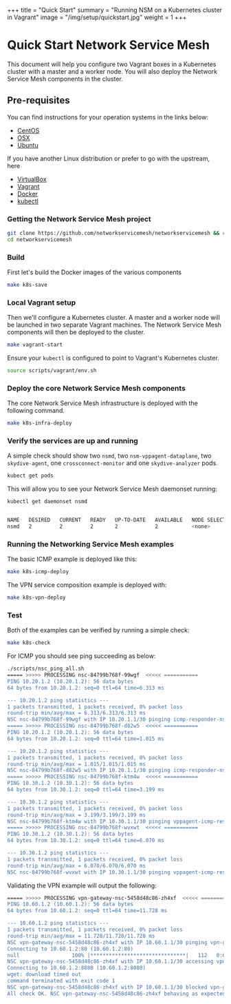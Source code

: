 +++
title = "Quick Start"
summary = "Running NSM on a Kubernetes cluster in Vagrant"
image = "/img/setup/quickstart.jpg"
weight = 1
+++

# Quick Start Network Service Mesh

This document will help you configure two Vagrant boxes in a Kubernetes cluster with a master and a worker node. You will also deploy the Network Service Mesh components in the cluster.

## Pre-requisites

You can find instructions for your operation systems in the links below:

* [CentOS](/docs/setup/centos)
* [OSX](/docs/setup/osx)
* [Ubuntu](/docs/setup/ubuntu)

If you have another Linux distribution or prefer to go with the upstream, here

* [VirtualBox](https://www.virtualbox.org/wiki/Downloads)
* [Vagrant](https://www.vagrantup.com/docs/installation/)
* [Docker](https://docs.docker.com/install/)
* [kubectl](https://kubernetes.io/docs/tasks/tools/install-kubectl/)

### Getting the Network Service Mesh project

```bash
git clone https://github.com/networkservicemesh/networkservicemesh && cd networkservicemesh
cd networkservicemesh
```

### Build

First let's build the Docker images of the various components

```bash
make k8s-save
```

### Local Vagrant setup

Then we'll configure a Kubernetes cluster. A master and a worker node will be launched in two separate Vagrant machines. The Network Service Mesh components will then be deployed to the cluster.

```bash
make vagrant-start
```

Ensure your `kubectl` is configured to point to Vagrant's Kubernetes cluster.

```bash
source scripts/vagrant/env.sh
```

### Deploy the core Network Service Mesh components

The core Network Service Mesh infrastructure is deployed with the following command.

```bash
make k8s-infra-deploy
```

### Verify the services are up and running

A simple check should show two `nsmd`, two `nsm-vppagent-dataplane`, two `skydive-agent`, one `crossconnect-monitor` and one `skydive-analyzer` pods.

```bash
kubect get pods
```

This will allow you to see your Network Service Mesh daemonset running:

```bash
kubectl get daemonset nsmd


NAME   DESIRED   CURRENT   READY   UP-TO-DATE   AVAILABLE   NODE SELECTOR   AGE
nsmd   2         2         2       2            2           <none>          19m
```

### Running the Networking Service Mesh examples

The basic ICMP example is deployed like this:

```bash
make k8s-icmp-deploy
```

The VPN service composition example is deployed with:

```bash
make k8s-vpn-deploy
```

### Test

Both of the examples can be verified by running a simple check:

```bash
make k8s-check
```

For ICMP you should see ping succeeding as below:

```bash
./scripts/nsc_ping_all.sh
===== >>>>> PROCESSING nsc-84799b768f-99wgf  <<<<< ===========
PING 10.20.1.2 (10.20.1.2): 56 data bytes
64 bytes from 10.20.1.2: seq=0 ttl=64 time=6.313 ms

--- 10.20.1.2 ping statistics ---
1 packets transmitted, 1 packets received, 0% packet loss
round-trip min/avg/max = 6.313/6.313/6.313 ms
NSC nsc-84799b768f-99wgf with IP 10.20.1.1/30 pinging icmp-responder-nse TargetIP: 10.20.1.2 successful
===== >>>>> PROCESSING nsc-84799b768f-d82w5  <<<<< ===========
PING 10.20.1.2 (10.20.1.2): 56 data bytes
64 bytes from 10.20.1.2: seq=0 ttl=64 time=1.015 ms

--- 10.20.1.2 ping statistics ---
1 packets transmitted, 1 packets received, 0% packet loss
round-trip min/avg/max = 1.015/1.015/1.015 ms
NSC nsc-84799b768f-d82w5 with IP 10.20.1.1/30 pinging icmp-responder-nse TargetIP: 10.20.1.2 successful
===== >>>>> PROCESSING nsc-84799b768f-ktm4w  <<<<< ===========
PING 10.30.1.2 (10.30.1.2): 56 data bytes
64 bytes from 10.30.1.2: seq=0 ttl=64 time=3.199 ms

--- 10.30.1.2 ping statistics ---
1 packets transmitted, 1 packets received, 0% packet loss
round-trip min/avg/max = 3.199/3.199/3.199 ms
NSC nsc-84799b768f-ktm4w with IP 10.30.1.1/30 pinging vppagent-icmp-responder-nse TargetIP: 10.30.1.2 successful
===== >>>>> PROCESSING nsc-84799b768f-wvxwt  <<<<< ===========
PING 10.30.1.2 (10.30.1.2): 56 data bytes
64 bytes from 10.30.1.2: seq=0 ttl=64 time=6.070 ms

--- 10.30.1.2 ping statistics ---
1 packets transmitted, 1 packets received, 0% packet loss
round-trip min/avg/max = 6.070/6.070/6.070 ms
NSC nsc-84799b768f-wvxwt with IP 10.30.1.1/30 pinging vppagent-icmp-responder-nse TargetIP: 10.30.1.2 successful
```

Validating the VPN example will output the following:

```bash
===== >>>>> PROCESSING vpn-gateway-nsc-5458d48c86-zh4xf  <<<<< ===========
PING 10.60.1.2 (10.60.1.2): 56 data bytes
64 bytes from 10.60.1.2: seq=0 ttl=64 time=11.728 ms

--- 10.60.1.2 ping statistics ---
1 packets transmitted, 1 packets received, 0% packet loss
round-trip min/avg/max = 11.728/11.728/11.728 ms
NSC vpn-gateway-nsc-5458d48c86-zh4xf with IP 10.60.1.1/30 pinging vpn-gateway-nse TargetIP: 10.60.1.2 successful
Connecting to 10.60.1.2:80 (10.60.1.2:80)
null                 100% |*******************************|   112   0:00:00 ETA
NSC vpn-gateway-nsc-5458d48c86-zh4xf with IP 10.60.1.1/30 accessing vpn-gateway-nse TargetIP: 10.60.1.2 TargetPort:80 successful
Connecting to 10.60.1.2:8080 (10.60.1.2:8080)
wget: download timed out
command terminated with exit code 1
NSC vpn-gateway-nsc-5458d48c86-zh4xf with IP 10.60.1.1/30 blocked vpn-gateway-nse TargetIP: 10.60.1.2 TargetPort:8080
All check OK. NSC vpn-gateway-nsc-5458d48c86-zh4xf behaving as expected.
```
